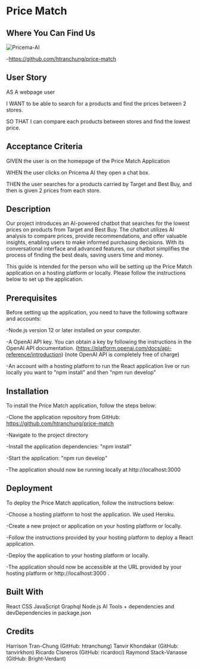 # Price Match 

## Where You Can Find Us
![Pricema-AI](https://github.com/htranchung/price-match/assets/60548511/3f41fced-ccb3-4458-b3ec-af028225023b)

-https://github.com/htranchung/price-match

## User Story

AS A webpage user 

I WANT to be able to search for a products and find the prices between 2 stores.

SO THAT I can compare each products between stores and find the lowest price. 


## Acceptance Criteria

GIVEN the user is on the homepage of the Price Match Application

WHEN the user clicks on Pricema AI they open a chat box.

THEN the user searches for a products carried by Target and Best Buy, and then is given 2 prices from each store. 


## Description

Our project introduces an AI-powered chatbot that searches for the lowest prices on products from Target and Best Buy. The chatbot utilizes AI analysis to compare prices, provide recommendations, and offer valuable insights, enabling users to make informed purchasing decisions. With its conversational interface and advanced features, our chatbot simplifies the process of finding the best deals, saving users time and money.

This guide is intended for the person who will be setting up the Price Match application on a hosting platform or locally. Please follow the instructions below to set up the application.


## Prerequisites
Before setting up the application, you need to have the following software and accounts:

-Node.js version 12 or later installed on your computer.

-A OpenAI API key. You can obtain a key by following the instructions in the OpenAI API documentation. (https://platform.openai.com/docs/api-reference/introduction)  (note OpenAI API is completely free of charge)

-An account with a hosting platform to run the React application live or run locally you want to "npm install" and then "npm run develop"


## Installation
To install the Price Match application, follow the steps below:

-Clone the application repository from GitHub: https://github.com/htranchung/price-match

-Navigate to the project directory

-Install the application dependencies: "npm install"

-Start the application: "npm run develop"

-The application should now be running locally at http://localhost:3000 


## Deployment
To deploy the Price Match application, follow the instructions below:

-Choose a hosting platform to host the application. We used Heroku.

-Create a new project or application on your hosting platform or locally.

-Follow the instructions provided by your hosting platform to deploy a React application.

-Deploy the application to your hosting platform or locally.

-The application should now be accessible at the URL provided by your hosting platform or http://localhost:3000 .


## Built With
React 
CSS
JavaScript
Graphql
Node.js
AI Tools
+
dependencies and devDependencies in package.json


## Credits

Harrison Tran-Chung (GitHub: htranchung)
Tanvir Khondakar (GitHub: tanvirkhon)
Ricardo Cisneros (GitHub: ricardoci)
Raymond Stack-Vanasse (GitHub: Bright-Verdant)

